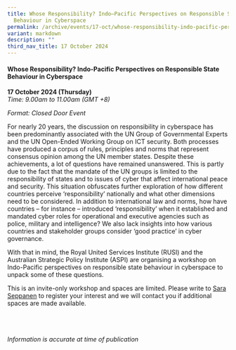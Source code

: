 ```yaml
---
title: Whose Responsibility? Indo–Pacific Perspectives on Responsible State
  Behaviour in Cyberspace
permalink: /archive/events/17-oct/whose-responsibility-indo-pacific-perspectives/
variant: markdown
description: ""
third_nav_title: 17 October 2024
---
```

#### **Whose Responsibility? Indo-Pacific Perspectives on Responsible State Behaviour in Cyberspace**

**17 October 2024 (Thursday)**  
*Time: 9.00am to 11.00am (GMT +8)*

*Format: Closed Door Event*

For nearly 20 years, the discussion on responsibility in cyberspace has been predominantly associated with the UN Group of Governmental Experts and the UN Open-Ended Working Group on ICT security. Both processes have produced a corpus of rules, principles and norms that represent consensus opinion among the UN member states. Despite these achievements, a lot of questions have remained unanswered. This is partly due to the fact that the mandate of the UN groups is limited to the responsibility of states and to issues of cyber that affect international peace and security.
This situation obfuscates further exploration of how different countries perceive ‘responsibility’ nationally and what other dimensions need to be considered. In addition to international law and norms, how have countries – for instance – introduced ‘responsibility’ when it established and mandated cyber roles for operational and executive agencies such as police, military and intelligence? We also lack insights into how various countries and stakeholder groups consider ‘good practice’ in cyber governance.

With that in mind, the Royal United Services Institute (RUSI) and the Australian Strategic Policy Institute (ASPI) are organising a workshop on Indo-Pacific perspectives on responsible state behaviour in cyberspace to unpack some of these questions. 

This is an invite-only workshop and spaces are limited. Please write to [Sara Seppanen](mailto:SaraS@rusi.org) to register your interest and we will contact you if additional spaces are made available.

<br><br><br>
*Information is accurate at time of publication*